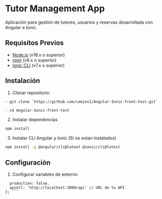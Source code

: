 # Tutor Management App

Aplicación para gestión de tutores, usuarios y reservas desarrollada con Angular e Ionic.

## Requisitos Previos

- [Node.js](https://nodejs.org/) (v18.x o superior)
- [npm](https://www.npmjs.com/) (v9.x o superior)
- [Ionic CLI](https://ionicframework.com/docs/cli) (v7.x o superior)

## Instalación

1. Clonar repositorio:
```bash
- git clone `https://github.com/samjes1/Angular-Ionic-front-test.git`
```
```
- cd Angular-Ionic-front-test
```

2. Instalar dependencias 
``` bash
npm install 
```
3. Instalar CLI Angular y Ionic (Si no estan instalados) 
```bash
npm install -g @angular/cli@latest @ionic/cli@latest 
```

## Configuración 
1. Configurar variables de entorno
```export const environment = {
  production: false,
  apiUrl: 'http://localhost:3000/api' // URL de tu API
}; ```

